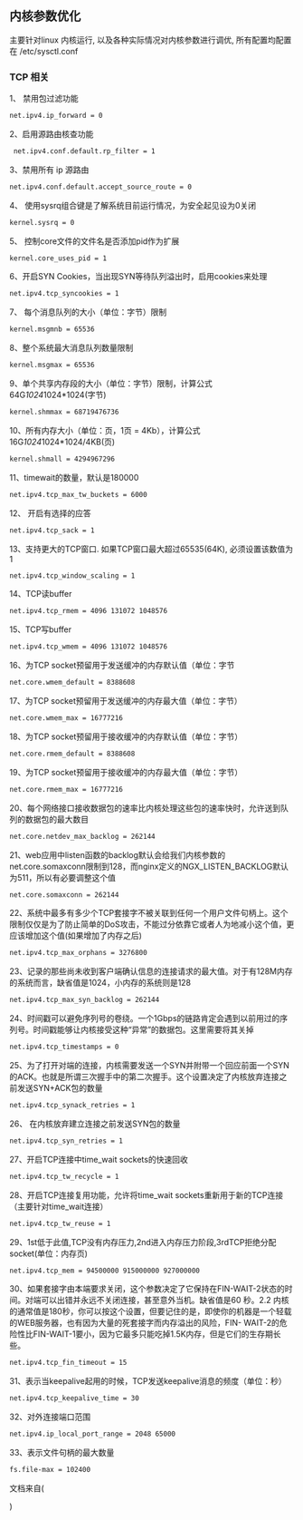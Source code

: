 ## 内核参数优化

主要针对linux 内核运行, 以及各种实际情况对内核参数进行调优, 所有配置均配置在 /etc/sysctl.conf

### TCP 相关

1、 禁用包过滤功能

```tex
net.ipv4.ip_forward = 0 
```

2、启用源路由核查功能

```tex
 net.ipv4.conf.default.rp_filter = 1
```

3、禁用所有 ip 源路由

```tex
net.ipv4.conf.default.accept_source_route = 0
```

4、 使用sysrq组合键是了解系统目前运行情况，为安全起见设为0关闭

```tex
kernel.sysrq = 0  
```

5、 控制core文件的文件名是否添加pid作为扩展

```tex
kernel.core_uses_pid = 1 
```

6、开启SYN Cookies，当出现SYN等待队列溢出时，启用cookies来处理

```tex
net.ipv4.tcp_syncookies = 1
```

7、 每个消息队列的大小（单位：字节）限制

```tex
kernel.msgmnb = 65536  
```

8、整个系统最大消息队列数量限制

```tex
kernel.msgmax = 65536 
```

9、单个共享内存段的大小（单位：字节）限制，计算公式64G*1024*1024*1024(字节)

```tex
kernel.shmmax = 68719476736 
```

10、所有内存大小（单位：页，1页 = 4Kb），计算公式16G*1024*1024*1024/4KB(页)

```tex
kernel.shmall = 4294967296  
```

11、timewait的数量，默认是180000

```tex
net.ipv4.tcp_max_tw_buckets = 6000
```

12、 开启有选择的应答

```tex
net.ipv4.tcp_sack = 1
```

13、支持更大的TCP窗口. 如果TCP窗口最大超过65535(64K), 必须设置该数值为1

```tex
net.ipv4.tcp_window_scaling = 1 
```

14、TCP读buffer

```tex
net.ipv4.tcp_rmem = 4096 131072 1048576
```

15、TCP写buffer

```tex
net.ipv4.tcp_wmem = 4096 131072 1048576 
```

16、为TCP socket预留用于发送缓冲的内存默认值（单位：字节

```tex
net.core.wmem_default = 8388608
```

17、为TCP socket预留用于发送缓冲的内存最大值（单位：字节）

```tex
net.core.wmem_max = 16777216
```

18、为TCP socket预留用于接收缓冲的内存默认值（单位：字节）

```tex
net.core.rmem_default = 8388608
```

19、为TCP socket预留用于接收缓冲的内存最大值（单位：字节）

```tex
net.core.rmem_max = 16777216
```

20、每个网络接口接收数据包的速率比内核处理这些包的速率快时，允许送到队列的数据包的最大数目

```tex
net.core.netdev_max_backlog = 262144 
```

21、web应用中listen函数的backlog默认会给我们内核参数的net.core.somaxconn限制到128，而nginx定义的NGX_LISTEN_BACKLOG默认为511，所以有必要调整这个值

```tex
net.core.somaxconn = 262144  
```

22、系统中最多有多少个TCP套接字不被关联到任何一个用户文件句柄上。这个限制仅仅是为了防止简单的DoS攻击，不能过分依靠它或者人为地减小这个值，更应该增加这个值(如果增加了内存之后)

```tex
net.ipv4.tcp_max_orphans = 3276800 
```

23、记录的那些尚未收到客户端确认信息的连接请求的最大值。对于有128M内存的系统而言，缺省值是1024，小内存的系统则是128

```tex
net.ipv4.tcp_max_syn_backlog = 262144  
```

24、时间戳可以避免序列号的卷绕。一个1Gbps的链路肯定会遇到以前用过的序列号。时间戳能够让内核接受这种“异常”的数据包。这里需要将其关掉

```tex
net.ipv4.tcp_timestamps = 0 
```

25、为了打开对端的连接，内核需要发送一个SYN并附带一个回应前面一个SYN的ACK。也就是所谓三次握手中的第二次握手。这个设置决定了内核放弃连接之前发送SYN+ACK包的数量

```tex
net.ipv4.tcp_synack_retries = 1  
```

26、 在内核放弃建立连接之前发送SYN包的数量

```tex
net.ipv4.tcp_syn_retries = 1 
```

27、开启TCP连接中time_wait sockets的快速回收

```tex
net.ipv4.tcp_tw_recycle = 1
```

28、开启TCP连接复用功能，允许将time_wait sockets重新用于新的TCP连接（主要针对time_wait连接）

```tex
net.ipv4.tcp_tw_reuse = 1 
```

29、1st低于此值,TCP没有内存压力,2nd进入内存压力阶段,3rdTCP拒绝分配socket(单位：内存页)

```tex
net.ipv4.tcp_mem = 94500000 915000000 927000000 
```

30、如果套接字由本端要求关闭，这个参数决定了它保持在FIN-WAIT-2状态的时间。对端可以出错并永远不关闭连接，甚至意外当机。缺省值是60 秒。2.2 内核的通常值是180秒，你可以按这个设置，但要记住的是，即使你的机器是一个轻载的WEB服务器，也有因为大量的死套接字而内存溢出的风险，FIN- WAIT-2的危险性比FIN-WAIT-1要小，因为它最多只能吃掉1.5K内存，但是它们的生存期长些。

```tex
net.ipv4.tcp_fin_timeout = 15  
```

31、表示当keepalive起用的时候，TCP发送keepalive消息的频度（单位：秒）

```tex
net.ipv4.tcp_keepalive_time = 30  
```

32、对外连接端口范围

```tex
net.ipv4.ip_local_port_range = 2048 65000
```

33、表示文件句柄的最大数量

```tex
fs.file-max = 102400
```



文档来自(

[https://developer.aliyun.com/article/661318]: https://developer.aliyun.com/article/661318	"阿里云文档"

)